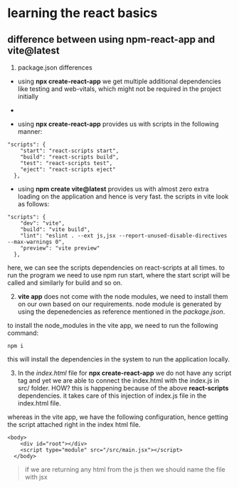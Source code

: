 # learning the react basics

## difference between using npm-react-app and vite@latest

1. package.json differences

- using **npx create-react-app** we get multiple additional dependencies like testing and web-vitals, which might not be required in the project initially
-

- using **npx create-react-app** provides us with scripts in the following manner:

```
"scripts": {
    "start": "react-scripts start",
    "build": "react-scripts build",
    "test": "react-scripts test",
    "eject": "react-scripts eject"
  },
```

- using **npm create vite@latest** provides us with almost zero extra loading on the application and hence is very fast.
  the scripts in vite look as follows:

```
"scripts": {
    "dev": "vite",
    "build": "vite build",
    "lint": "eslint . --ext js,jsx --report-unused-disable-directives --max-warnings 0",
    "preview": "vite preview"
  },
```

here, we can see the scripts dependencies on react-scripts at all times. to run the program we need to use npm run start, where the start script will be called and similarly for build and so on.

2. **vite app** does not come with the node modules, we need to install them on our own based on our requirements.
   node module is generated by using the depenedencies as reference mentioned in the _package.json_.

to install the node_modules in the vite app, we need to run the following command:

```
npm i
```

this will install the dependencies in the system to run the application locally.

3. In the _index.html_ file for **npx create-react-app** we do not have any script tag and yet we are able to connect the index.html with the index.js in src/ folder. HOW? this is happening because of the above **react-scripts** dependencies. it takes care of this injection of index.js file in the index.html file.

whereas in the vite app, we have the following configuration, hence getting the script attached right in the index html file.

```
<body>
    <div id="root"></div>
    <script type="module" src="/src/main.jsx"></script>
  </body>
```

> if we are returning any html from the js then we should name the file with jsx
